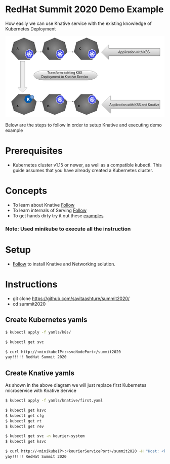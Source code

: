 # RedHat Summit 2020 Demo Example

How easily we can use Knative service with the existing knowledge of Kubernetes Deployment

![Image description](./images/demo.png)

Below are the steps to follow in order to setup Knative and executing demo example

# Prerequisites
* Kubernetes cluster v1.15 or newer, as well as a compatible kubectl. This guide assumes that you have already created a Kubernetes cluster.

# Concepts
* To learn about Knative [Follow](https://knative.dev/docs/)
* To learn internals of Serving [Follow](https://knative.dev/docs/serving/)
* To get hands dirty try it out these [examples](https://knative.dev/docs/serving/samples/)

### Note: Used minikube to execute all the instruction

# Setup
* [Follow](https://knative.dev/docs/install/any-kubernetes-cluster/#installing-the-serving-component) to install Knative and Networking solution.

# Instructions
* git clone https://github.com/savitaashture/summit2020/
* cd summit2020

## Create Kubernetes yamls
```bash
$ kubectl apply -f yamls/k8s/
```
```bash
$ kubectl get svc
```
```bash
$ curl http://<minikubeIP>:<svcNodePort>/summit2020
yay!!!!! RedHat Summit 2020
```

## Create Knative yamls
As shown in the above diagram we will just replace first Kubernetes microservice with Knative Service
```bash
$ kubectl apply -f yamls/knative/first.yaml
```
```bash
$ kubectl get ksvc
$ kubectl get cfg
$ kubectl get rt
$ kubectl get rev
```
```bash
$ kubectl get svc -n kourier-system
$ kubectl get ksvc
```

```bash
$ curl http://<minikubeIP>:<kourierServicePort>/summit2020 -H "Host: <ksvc domain name>"
yay!!!!! RedHat Summit 2020
```
